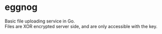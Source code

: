 # eggnog
Basic file uploading service in Go.  
Files are XOR encrypted server side, and are only accessible with the key.  
